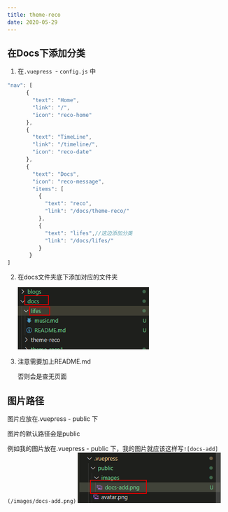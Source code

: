```yaml
---
title: theme-reco
date: 2020-05-29
---
```


## 在Docs下添加分类

1. 在`.vuepress `- `config.js` 中

```js
"nav": [
      {
        "text": "Home",
        "link": "/",
        "icon": "reco-home"
      },
      {
        "text": "TimeLine",
        "link": "/timeline/",
        "icon": "reco-date"
      },
      {
        "text": "Docs",
        "icon": "reco-message",
        "items": [
          {
            "text": "reco",
            "link": "/docs/theme-reco/"
          },
          {
            "text": "lifes",//这边添加分类
            "link": "/docs/lifes/"
          }
       }
]
```

2. 在docs文件夹底下添加对应的文件夹

   ![docs-add](/images/docs-add.png)

3. 注意需要加上README.md

   否则会是查无页面

## 图片路径

图片应放在.vuepress - public 下

图片的默认路径会是public

例如我的图片放在.vuepress - public 下，我的图片就应该这样写`![docs-add](/images/docs-add.png)`
![](/images/docs-reco1.png)